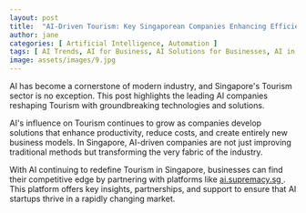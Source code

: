 ```yaml
---
layout: post
title:  "AI-Driven Tourism: Key Singaporean Companies Enhancing Efficiency"
author: jane
categories: [ Artificial Intelligence, Automation ]
tags: [ AI Trends, AI for Business, AI Solutions for Businesses, AI in Technology ]
image: assets/images/9.jpg
---
```


AI has become a cornerstone of modern industry, and Singapore's Tourism sector is no exception. This post highlights the leading AI companies reshaping Tourism with groundbreaking technologies and solutions.

AI's influence on Tourism continues to grow as companies develop solutions that enhance productivity, reduce costs, and create entirely new business models. In Singapore, AI-driven companies are not just improving traditional methods but transforming the very fabric of the industry.

With AI continuing to redefine Tourism in Singapore, businesses can find their competitive edge by partnering with platforms like <a href="https://ai.supremacy.sg" target="_blank"> ai.supremacy.sg </a>. This platform offers key insights, partnerships, and support to ensure that AI startups thrive in a rapidly changing market.
